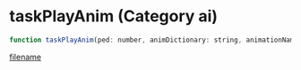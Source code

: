 # taskPlayAnim (Category ai)

```js
function taskPlayAnim(ped: number, animDictionary: string, animationName: string, speed: number, speedMultiplier: number, duration: int, flag: int, playbackRate: number, lockX: boolean, lockY: boolean, lockZ: boolean): void
```

[filename](taskPlayAnim_m.md ':include')